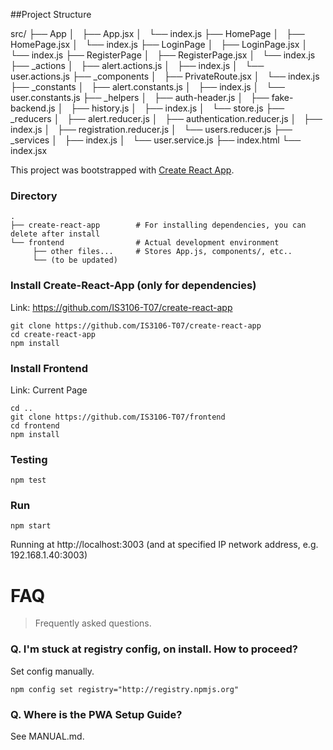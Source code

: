 ##Project Structure

src/
├── App
│   ├── App.jsx
│   └── index.js
├── HomePage
│   ├── HomePage.jsx
│   └── index.js
├── LoginPage
│   ├── LoginPage.jsx
│   └── index.js
├── RegisterPage
│   ├── RegisterPage.jsx
│   └── index.js
├── _actions
│   ├── alert.actions.js
│   ├── index.js
│   └── user.actions.js
├── _components
│   ├── PrivateRoute.jsx
│   └── index.js
├── _constants
│   ├── alert.constants.js
│   ├── index.js
│   └── user.constants.js
├── _helpers
│   ├── auth-header.js
│   ├── fake-backend.js
│   ├── history.js
│   ├── index.js
│   └── store.js
├── _reducers
│   ├── alert.reducer.js
│   ├── authentication.reducer.js
│   ├── index.js
│   ├── registration.reducer.js
│   └── users.reducer.js
├── _services
│   ├── index.js
│   └── user.service.js
├── index.html
└── index.jsx

This project was bootstrapped with [Create React App](https://github.com/facebookincubator/create-react-app).

### Directory
    .
    ├── create-react-app        # For installing dependencies, you can delete after install
    └── frontend                # Actual development environment
         ├── other files...     # Stores App.js, components/, etc..
         └── (to be updated)

### Install Create-React-App (only for dependencies)
Link: https://github.com/IS3106-T07/create-react-app  

    git clone https://github.com/IS3106-T07/create-react-app  
    cd create-react-app  
    npm install  

### Install Frontend
Link: Current Page

    cd ..
    git clone https://github.com/IS3106-T07/frontend
    cd frontend
    npm install

### Testing
    npm test

### Run
    npm start

Running at http://localhost:3003 (and at specified IP network address, e.g. 192.168.1.40:3003)

# FAQ
> Frequently asked questions.

### Q. I'm stuck at registry config, on install. How to proceed?
Set config manually.

    npm config set registry="http://registry.npmjs.org"

### Q. Where is the PWA Setup Guide?
See MANUAL.md.